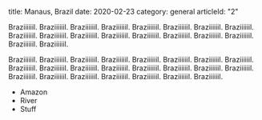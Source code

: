 title: Manaus, Brazil
date: 2020-02-23
category: general
articleId: "2"

Braziiiiiil. Braziiiiiil. Braziiiiiil. Braziiiiiil. Braziiiiiil. Braziiiiiil. Braziiiiiil. Braziiiiiil. Braziiiiiil. Braziiiiiil. Braziiiiiil. 
Braziiiiiil. Braziiiiiil. Braziiiiiil. Braziiiiiil. 
Braziiiiiil. Braziiiiiil. Braziiiiiil. 

Braziiiiiil. Braziiiiiil. Braziiiiiil. Braziiiiiil. 
Braziiiiiil. Braziiiiiil. Braziiiiiil. Braziiiiiil. Braziiiiiil. Braziiiiiil. 
Braziiiiiil. Braziiiiiil. Braziiiiiil. Braziiiiiil. Braziiiiiil. Braziiiiiil. Braziiiiiil. 
Braziiiiiil. Braziiiiiil. Braziiiiiil. Braziiiiiil. Braziiiiiil. Braziiiiiil. 

- Amazon
- River
- Stuff
